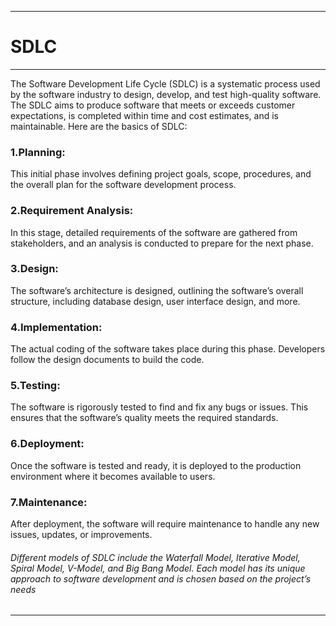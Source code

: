 ***
# SDLC
***
The Software Development Life Cycle (SDLC) is a systematic process used by the software industry to design, develop, and test high-quality software. The SDLC aims to produce software that meets or exceeds customer expectations, is completed within time and cost estimates, and is maintainable. Here are the basics of SDLC:

### 1.Planning: 
This initial phase involves defining project goals, scope, procedures, and the overall plan for the software development process.
### 2.Requirement Analysis: 
In this stage, detailed requirements of the software are gathered from stakeholders, and an analysis is conducted to prepare for the next phase.
### 3.Design: 
The software’s architecture is designed, outlining the software’s overall structure, including database design, user interface design, and more.
### 4.Implementation: 
The actual coding of the software takes place during this phase. Developers follow the design documents to build the code.
### 5.Testing: 
The software is rigorously tested to find and fix any bugs or issues. This ensures that the software’s quality meets the required standards.
### 6.Deployment: 
Once the software is tested and ready, it is deployed to the production environment where it becomes available to users.
### 7.Maintenance: 
After deployment, the software will require maintenance to handle any new issues, updates, or improvements.


###### Different models of SDLC include the Waterfall Model, Iterative Model, Spiral Model, V-Model, and Big Bang Model. Each model has its unique approach to software development and is chosen based on the project’s needs


****
